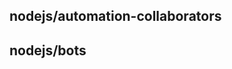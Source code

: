 ## nodejs/automation-collaborators

<!-- ncu-team-sync.team(nodejs/automation-collaborators) -->

<!-- ncu-team-sync end -->

## nodejs/bots

<!-- ncu-team-sync.team(nodejs/bots) -->

<!-- ncu-team-sync end -->
